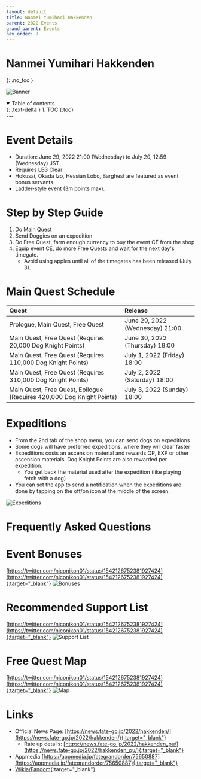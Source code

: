 ```yaml
---
layout: default
title: Nanmei Yumihari Hakkenden
parent: 2022 Events
grand_parent: Events
nav_order: 7
---
```



# Nanmei Yumihari Hakkenden
{: .no_toc }

![Banner](https://news.fate-go.jp/wp-content/uploads/2022/hakkenden_full_edswx/top_banner.png)

<details open markdown="block">
  <summary>
    Table of contents
  </summary>
  {: .text-delta }
1. TOC
{:toc}
</details>
---

# Event Details
- Duration: June 29, 2022 21:00 (Wednesday) to July 20, 12:59 (Wednesday) JST
- Requires LB3 Clear
- Hokusai, Okada Izo, Hessian Lobo, Barghest are featured as event bonus servants.
- Ladder-style event (3m points max).

# Step by Step Guide
1. Do Main Quest
2. Send Doggies on an expedition
3. Do Free Quest, farm enough currency to buy the event CE from the shop
4. Equip event CE, do more Free Quests and wait for the next day's timegate.
    * Avoid using apples until all of the timegates has been released (July 3).

# Main Quest Schedule

| Quest | Release |
| :-- | :-- |
| Prologue, Main Quest, Free Quest | June 29, 2022 (Wednesday) 21:00 |
| Main Quest, Free Quest (Requires 20,000 Dog Knight Points) | June 30, 2022 (Thursday) 18:00 |
| Main Quest, Free Quest (Requires 110,000 Dog Knight Points) | July 1, 2022 (Friday) 18:00 |
| Main Quest, Free Quest (Requires 310,000 Dog Knight Points) | July 2, 2022 (Saturday) 18:00 |
| Main Quest, Free Quest, Epilogue (Requires 420,000 Dog Knight Points) | July 3, 2022 (Sunday) 18:00 |

# Expeditions
- From the 2nd tab of the shop menu, you can send dogs on expeditions
- Some dogs will have preferred expeditions, where they will clear faster
- Expeditions costs an ascension material and rewards QP, EXP or other ascension materials. Dog Knight Points are also rewarded per expedition.
    - You get back the material used after the expedition (like playing fetch with a dog) 
- You can set the app to send a notification when the expeditions are done by tapping on the off/on icon at the middle of the screen.

![Expeditions](https://news.fate-go.jp/wp-content/uploads/2022/hakkenden_full_edswx/info_image_02.png)

# Frequently Asked Questions

# Event Bonuses
[https://twitter.com/niconikon01/status/1542126752381927424](https://twitter.com/niconikon01/status/1542126752381927424){:target="_blank"}
![Bonuses](https://pbs.twimg.com/media/FWa72fjacAAm7OP?format=jpg&name=4096x4096)

# Recommended Support List
[https://twitter.com/niconikon01/status/1542126752381927424](https://twitter.com/niconikon01/status/1542126752381927424){:target="_blank"}
![Support List](https://pbs.twimg.com/media/FWa74XqaAAE0urz?format=jpg&name=large)

# Free Quest Map
[https://twitter.com/niconikon01/status/1542126752381927424](https://twitter.com/niconikon01/status/1542126752381927424){:target="_blank"}
![Map](https://pbs.twimg.com/media/FWa704AacAA9EDb?format=jpg&name=4096x4096)

# Links
- Official News Page: [https://news.fate-go.jp/2022/hakkenden/](https://news.fate-go.jp/2022/hakkenden/){:target="_blank"}
  - Rate up details: [https://news.fate-go.jp/2022/hakkenden_pu/](https://news.fate-go.jp/2022/hakkenden_pu/){:target="_blank"}
- Appmedia [https://appmedia.jp/fategrandorder/75650887](https://appmedia.jp/fategrandorder/75650887){:target="_blank"}
- [Wikia/Fandom](https://fategrandorder.fandom.com/wiki/Nanmei_Yumihari_Hakkenden){:target="_blank"}

